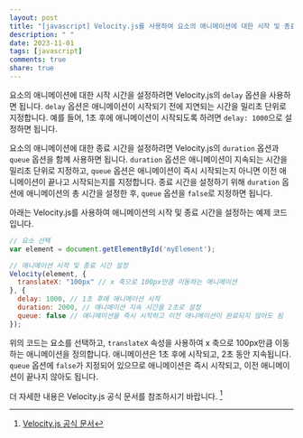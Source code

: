 ```yaml
---
layout: post
title: "[javascript] Velocity.js를 사용하여 요소의 애니메이션에 대한 시작 및 종료 시간을 설정할 수 있나요?"
description: " "
date: 2023-11-01
tags: [javascript]
comments: true
share: true
---
```


요소의 애니메이션에 대한 시작 시간을 설정하려면 Velocity.js의 `delay` 옵션을 사용하면 됩니다. `delay` 옵션은 애니메이션이 시작되기 전에 지연되는 시간을 밀리초 단위로 지정합니다. 예를 들어, 1초 후에 애니메이션이 시작되도록 하려면 `delay: 1000`으로 설정하면 됩니다.

요소의 애니메이션에 대한 종료 시간을 설정하려면 Velocity.js의 `duration` 옵션과 `queue` 옵션을 함께 사용하면 됩니다. `duration` 옵션은 애니메이션이 지속되는 시간을 밀리초 단위로 지정하고, `queue` 옵션은 애니메이션이 즉시 시작되는지 아니면 이전 애니메이션이 끝나고 시작되는지를 지정합니다. 종료 시간을 설정하기 위해 `duration` 옵션에 애니메이션의 총 시간을 설정한 후, `queue` 옵션을 `false`로 지정하면 됩니다.

아래는 Velocity.js를 사용하여 애니메이션의 시작 및 종료 시간을 설정하는 예제 코드입니다.

```javascript
// 요소 선택
var element = document.getElementById('myElement');

// 애니메이션 시작 및 종료 시간 설정
Velocity(element, {
  translateX: "100px" // x 축으로 100px만큼 이동하는 애니메이션
}, {
  delay: 1000, // 1초 후에 애니메이션 시작
  duration: 2000, // 애니메이션 지속 시간을 2초로 설정
  queue: false // 애니메이션을 즉시 시작하고 이전 애니메이션이 완료되지 않아도 됨
});
```

위의 코드는 요소를 선택하고, `translateX` 속성을 사용하여 x 축으로 100px만큼 이동하는 애니메이션을 정의합니다. 애니메이션은 1초 후에 시작되고, 2초 동안 지속됩니다. `queue` 옵션에 `false`가 지정되어 있으므로 애니메이션은 즉시 시작되고, 이전 애니메이션이 끝나지 않아도 됩니다.

더 자세한 내용은 Velocity.js 공식 문서를 참조하시기 바랍니다. [^1^]

[^1^]: [Velocity.js 공식 문서](http://velocityjs.org/)